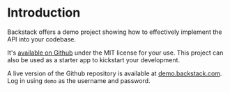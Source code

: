# Introduction

Backstack offers a demo project showing how to effectively implement the API into your codebase.

It's [available on Github](https://github.com/deloachtech/backstack-demo) under the MIT license for your use. This project can also be used as a starter app to kickstart your development.

A live version of the Github repository is available at [demo.backstack.com](https://demo.backstack.com/). Log in using `demo` as the username and password.
